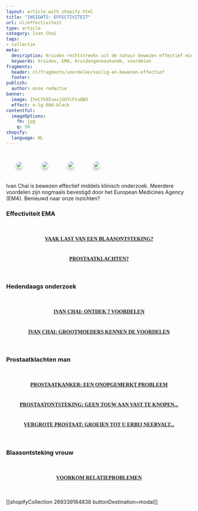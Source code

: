 ```yaml
---
layout: article_with_shopify.html
title: "INSIGHTS: EFFECTIVITEIT"
url: nl/effectiviteit
type: article
category: Ivan Chai
tags:
- collectie
meta:
  description: Kruiden rechtstreeks uit de natuur bewezen effectief middels klinisch onderzoek. Vanwege grootschalig langdurige onderzoek tevens bevestigd door het EMA. De resultaten liegen er niet om... Benieuwd naar onze inzichten?
  keywords: kruiden, EMA, kruidengeneeskunde, voordelen
fragments:
  header: nl/fragments/voordelen/veilig-en-bewezen-effectief
  footer:
publish:
  author: onze redactie
banner:
  image: 1YeCYk9IuosjGU7cFtuQW3
  effect: o-lg-60d-black
contentful:
  imageOptions:
    fm: jpg
    q: 50
shopify:
  language: NL
---
```

<div class="col-md-12 col-lg-12">
<div style="margin:auto">
<p class="aligncenter">
<a href="insights.ivansherbs.com/nl/collectie-artikelen/effectiviteit/#ema"><img src="https://images.ctfassets.net/lyvtxhzy9zgr/6eoKQHvDNsD8h0gBat506V/725790204e1997413068bf3a7d3de1cf/flaticon-ema.png?fm=png&q=100&w=100&h=100" style="border:2px solid #fff; box-shadow: 0px 6px 5px #ccc;border-radius:190px; float:left; margin: 25px" /></a>

<a href="insights.ivansherbs.com/nl/collectie-artikelen/effectiviteit/#hedendaags_onderzoek"><img src="https://images.ctfassets.net/lyvtxhzy9zgr/2yAn4A04voeeWViVHj6gCV/51d7bc7fa3d03bece5759521d7999a29/flaticon-microscope.png?fm=png&q=100&w=100&h=100"  style="border:2px solid #fff; box-shadow: 0px 6px 5px #ccc;border-radius:190px; float:left; margin: 25px" /></a>

<a href="insights.ivansherbs.com/nl/collectie-artikelen/effectiviteit/#prostaatklachten_man"><img src="https://images.ctfassets.net/lyvtxhzy9zgr/iePP27X62mXQPHJIlVPXu/3233765a023d33d26f865849818b2e29/flaticon-prostate.png?fm=png&q=100&w=100&h=100" style="border:2px solid #fff; box-shadow: 0px 6px 5px #ccc;border-radius:190px; float:left; margin: 25px" /></a>

<a href="insights.ivansherbs.com/nl/collectie-artikelen/effectiviteit/#blaasontsteking_vrouw"><img src="https://images.ctfassets.net/lyvtxhzy9zgr/7tkrB5iyMzzWwg2vDGrD6Q/e749f605c9d329a8cee653904b352d69/flaticon-bladder.png?fm=png&q=100&w=100&h=100"  style="border:2px solid #fff; box-shadow: 0px 6px 5px #ccc;border-radius:190px; margin: 25px" /></a>
</p>
</div>

Ivan Chai is bewezen effectief middels klinisch onderzoek. Meerdere voordelen zijn nogmaals bevestigd door het European Medicines Agency (EMA). Benieuwd naar onze inzichten?

### Effectiviteit EMA
<section id="ema">
  <div class="row">
    <div class="col-md-12 col-lg-12">
        <div class="row">
            <div class="col-md-12">
                <div class="col-md-10" style="margin-right: auto; margin-left: auto; display: block">
                 <div style="padding: 15px">
                    <div class="blog-box">
                        <div class="blog-img">
                            <a href="/nl/effectiveness/ivan-chai-blaasontsteking/"><img src="https://images.ctfassets.net/lyvtxhzy9zgr/5tQSNogQuZXLLbTdmUKq2X/0b301d4f47880acf796afee0fe3ad9bf/blaasontsteking.jpg?w=1900&h=700&fit=fill" class="img-fluid" alt=""></a>
                        </div>
                        <div class="blog-details">
                            <div class="space-15"></div>
                            <h4 style="font-family:monad;text-align:center"><a href="/nl/effectiveness/ivan-chai-blaasontsteking/">VAAK LAST VAN EEN BLAASONTSTEKING?</a></h4>
                            <div class="space-25"></div>
                            <!-- Place extra copy here -->
                            <div class="space-25"></div>
                        </div>
                    </div>
                <div class="col-md-10" style="margin-right: auto; margin-left: auto; display: block">
                    <div class="blog-box">
                        <div class="blog-img">
                           <a href="/nl/effectiveness/ivan-chai-prostaat/"><img src="https://images.ctfassets.net/lyvtxhzy9zgr/3NRH8dvMHatZ0F6sDLxK4h/7abc41e9f51acbdb8334d3c73d937840/prostaatklachten.jpg?w=1900&h=700&fit=fill" class="img-fluid" alt=""></a>
                        </div>
                        <div class="blog-details">
                            <div class="space-25"></div>
                            <h4 style="font-family:monad;text-align:center"><a href="/nl/effectiveness/ivan-chai-prostaat/">PROSTAATKLACHTEN?</a></h4>
                            <div class="space-25"></div>
                            <!-- Place extra copy here -->
                          <div class="space-25"></div>
                        </div>
                    </div>
                  </section>

### Hedendaags onderzoek
<section id="hedendaags_onderzoek">
  <div class="row">
    <div class="col-md-12 col-lg-12">
        <div class="row">
            <div class="col-md-12">
                <div class="col-md-10" style="margin-right: auto; margin-left: auto; display: block">
                  <div style="padding: 15px">
                    <div class="blog-box">
                      <div class="blog-img">
                            <a href="/nl/artikel/ivanchai/ontdek-7-voordelen/"><img src="https://images.ctfassets.net/lyvtxhzy9zgr/3GzPJVVGUYwWwdLOarDn5r/795728291cd84ae6e163382e6140b3e7/artikel_ontdek_7_voordelen.jpg?w=1900&h=700&fit=fill" class="img-fluid" alt=""></a>
                        </div>
                        <div class="blog-details">
                            <div class="space-15"></div>
                            <h4 style="font-family:monad; text-align: center;"><a href="/nl/artikel/ivanchai/ontdek-7-voordelen/">IVAN CHAI: ONTDEK 7 VOORDELEN</a></h4>
                            <div class="space-25"></div>
                            <!-- Place extra copy here -->
                            <div class="space-25"></div>
                      </div>
                    </div>
                <div class="col-md-10" style="margin-right: auto; margin-left: auto; display: block">
                    <div class="blog-box">
                        <div class="blog-img">
                        <a href="/nl/artikel/ivanchai/grootmoeders-kennen-de-voordelen/"><img src="https://images.ctfassets.net/lyvtxhzy9zgr/2vrE8NyGxDPnLOJ1pX0Bdy/8292e1d2ef8b74ef5deefbcbfe26faf0/grandma.png?w=1900&h=700&fit=fill" class="img-fluid" alt=""></a>
                        </div>
                        <div class="blog-details">
                            <div class="space-15"></div>
                            <h4 style="font-family:monad; text-align: center;"><a href="/nl/artikel/ivanchai/grootmoeders-kennen-de-voordelen/">IVAN CHAI: GROOTMOEDERS KENNEN DE VOORDELEN</a></h4>
                            <div class="space-25"></div>
                            <!-- Place extra copy here -->
                          <div class="space-25"></div>
                        </div>
                    </div>
                  </section>

### Prostaatklachten man
<section id="prostaatklachten_man">
  <div class="row">
    <div class="col-md-12 col-lg-12">
        <div class="row">
            <div class="col-md-12">
                <div class="col-md-10" style="margin-right: auto; margin-left: auto; display: block">
                  <div style="padding: 15px">
                    <div class="blog-box">
                      <div class="blog-img">
                            <a href="/nl/artikel/prostaat/prostaatkanker/een-onopgemerkt-probleem/"><img src="https://images.ctfassets.net/lyvtxhzy9zgr/5vLYQmt6Gub4cdq7VUs1PQ/5061e2c02b89b90ae938e809964f4b07/artikel_een_onopgemerkt_probleem.jpg?w=1900&h=700&fit=fill" class="img-fluid" alt=""></a>
                        </div>
                        <div class="blog-details">
                            <div class="space-15"></div>
                            <h4 style="font-family:monad; text-align: center;"><a href="/nl/artikel/prostaat/prostaatkanker/een-onopgemerkt-probleem/">PROSTAATKANKER: EEN ONOPGEMERKT PROBLEEM</a></h4>
                            <div class="space-25"></div>
                            <!-- Place extra copy here -->
                            <div class="space-25"></div>
                      </div>
                    </div>
                <div class="col-md-10" style="margin-right: auto; margin-left: auto; display: block">
                    <div class="blog-box">
                        <div class="blog-img">
                        <a href="/nl/artikel/prostaat/prostaatontsteking/er-is-geen-touw-aan-vast-te-knopen/"><img src="https://images.ctfassets.net/lyvtxhzy9zgr/78JnemnLWoZdd6jZJ8gN61/23d7348059c6ef4101d7a220264628ba/artikel_geen_touw_aan_vast_te_knopen.jpg?w=1900&h=700&fit=fill" class="img-fluid" alt=""></a>
                        </div>
                        <div class="blog-details">
                            <div class="space-15"></div>
                            <h4 style="font-family:monad; text-align: center;"><a href="/nl/artikel/prostaat/prostaatontsteking/er-is-geen-touw-aan-vast-te-knopen/">PROSTAATONTSTEKING: GEEN TOUW AAN VAST TE KNOPEN...</a></h4>
                            <div class="space-25"></div>
                            <!-- Place extra copy here -->
                          <div class="space-25"></div>
                        </div>
                    </div>
                    <div class="col-md-10" style="margin-right: auto; margin-left: auto; display: block">
                    <div class="blog-box">
                        <div class="blog-img">
                        <a href="/nl/artikel/prostaat/vergrote-prostaat/groeien-tot-u-erbij-neervalt/"><img src="https://images.ctfassets.net/lyvtxhzy9zgr/6xcM2KvlVvivv2iX1GFuem/5bec79778551e01bb618e5e0cac8232e/artikel_groeien_tot_je_erbij_neervalt.jpg?w=1900&h=700&fit=fill" class="img-fluid" alt=""></a>
                        </div>
                        <div class="blog-details">
                            <div class="space-15"></div>
                            <h4 style="font-family:monad; text-align: center;"><a href="/nl/artikel/prostaat/vergrote-prostaat/groeien-tot-u-erbij-neervalt/">VERGROTE PROSTAAT: GROEIEN TOT U ERBIJ NEERVALT...</a></h4>
                            <div class="space-25"></div>
                            <!-- Place extra copy here -->
                          <div class="space-25"></div>
                        </div>
                    </div>
                  </section>

### Blaasontsteking vrouw
<section id="blaasontsteking_vrouw">
  <div class="row">
    <div class="col-md-12 col-lg-12">
        <div class="row">
            <div class="col-md-12">
                <div class="col-md-10" style="margin-right: auto; margin-left: auto; display: block">
                 <div style="padding: 15px">
                    <div class="blog-box">
                      <div class="blog-img">
                            <a href="/nl/artikel/urineweginfectie/voorkom-relatieproblemen/"><img src="https://images.ctfassets.net/lyvtxhzy9zgr/yqeQB14oEyeRpNjdqrxRf/ee0c0939083bbd5e29cf88aa5012ea48/artikel_voorkom_relatieproblemen.jpg?w=1900&h=700&fit=fill" class="img-fluid" alt=""></a>
                        </div>
                        <div class="blog-details">
                            <div class="space-15"></div>
                            <h4 style="font-family:monad; text-align: center;"><a href="/nl/artikel/urineweginfectie/voorkom-relatieproblemen/">VOORKOM RELATIEPROBLEMEN</a></h4>
                            <div class="space-25"></div>
                            <!-- Place extra copy here -->
                            <div class="space-25"></div>
                      </div>
                    </div>
                  </section>

[[shopifyCollection 269339164838 buttonDestination=modal]]
